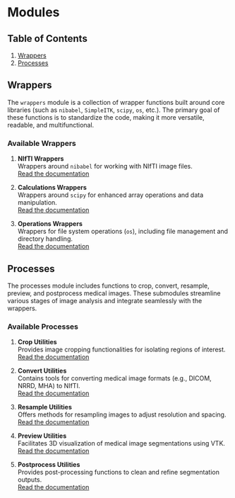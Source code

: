 # Modules

## Table of Contents
1. [Wrappers](#wrappers)
2. [Processes](#processes)

## Wrappers

The `wrappers` module is a collection of wrapper functions built around core libraries (such as `nibabel`, `SimpleITK`, `scipy`, `os`, etc.). The primary goal of these functions is to standardize the code, making it more versatile, readable, and multifunctional.

### Available Wrappers
1. **NIfTI Wrappers**  
   Wrappers around `nibabel` for working with NIfTI image files.  
   [Read the documentation](readme_module_nifti.md)

2. **Calculations Wrappers**  
   Wrappers around `scipy` for enhanced array operations and data manipulation.  
   [Read the documentation](readme_module_calculations.md)

3. **Operations Wrappers**  
   Wrappers for file system operations (`os`), including file management and directory handling.  
   [Read the documentation](readme_module_operations.md)

## Processes

The processes module includes functions to crop, convert, resample, preview, and postprocess medical images. These submodules streamline various stages of image analysis and integrate seamlessly with the wrappers.

### Available Processes
1. **Crop Utilities**  
   Provides image cropping functionalities for isolating regions of interest.  
   [Read the documentation](readme_module_crop.md)

2. **Convert Utilities**  
   Contains tools for converting medical image formats (e.g., DICOM, NRRD, MHA) to NIfTI.  
   [Read the documentation](readme_module_convert.md)

3. **Resample Utilities**  
   Offers methods for resampling images to adjust resolution and spacing.  
   [Read the documentation](readme_module_resample.md)

4. **Preview Utilities**  
   Facilitates 3D visualization of medical image segmentations using VTK.  
   [Read the documentation](readme_module_preview.md)

5. **Postprocess Utilities**  
   Provides post-processing functions to clean and refine segmentation outputs.  
   [Read the documentation](readme_module_postprocess.md)